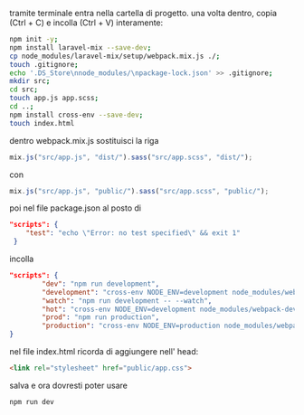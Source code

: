 tramite terminale entra nella cartella di progetto. una volta dentro, copia (Ctrl + C) e incolla (Ctrl + V) interamente:

```bash
npm init -y;
npm install laravel-mix --save-dev;
cp node_modules/laravel-mix/setup/webpack.mix.js ./;
touch .gitignore;
echo '.DS_Store\nnode_modules/\npackage-lock.json' >> .gitignore;
mkdir src;
cd src;
touch app.js app.scss;
cd ..;
npm install cross-env --save-dev;
touch index.html
```

dentro webpack.mix.js sostituisci la riga 

```js
mix.js("src/app.js", "dist/").sass("src/app.scss", "dist/");
```

con

```js
mix.js("src/app.js", "public/").sass("src/app.scss", "public/");
```

poi nel file package.json al posto di

```json
"scripts": {
    "test": "echo \"Error: no test specified\" && exit 1"
 }
```

incolla

```json
"scripts": {
        "dev": "npm run development",
        "development": "cross-env NODE_ENV=development node_modules/webpack/bin/webpack.js --progress --hide-modules --config=node_modules/laravel-mix/setup/webpack.config.js",
        "watch": "npm run development -- --watch",
        "hot": "cross-env NODE_ENV=development node_modules/webpack-dev-server/bin/webpack-dev-server.js --inline --hot --config=node_modules/laravel-mix/setup/webpack.config.js",
        "prod": "npm run production",
        "production": "cross-env NODE_ENV=production node_modules/webpack/bin/webpack.js --no-progress --hide-modules --config=node_modules/laravel-mix/setup/webpack.config.js"
}
```
nel file index.html ricorda di aggiungere nell' head:

```html
<link rel="stylesheet" href="public/app.css">
```

salva e ora dovresti poter usare

```bash
npm run dev
```

